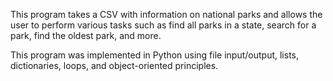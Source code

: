 This program takes a CSV with information on national parks and allows the user to perform various tasks such as find all parks in a state, search for a park,
find the oldest park, and more.

This program was implemented in Python using file input/output, lists, dictionaries, loops, and object-oriented principles.
